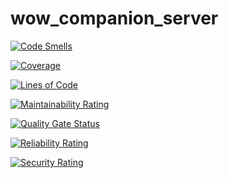 # wow_companion_server

[![Code Smells](https://sonarcloud.io/api/project_badges/measure?project=jbwittner_wow_companion_server&metric=code_smells)](https://sonarcloud.io/summary/new_code?id=jbwittner_wow_companion_server)

[![Coverage](https://sonarcloud.io/api/project_badges/measure?project=jbwittner_wow_companion_server&metric=coverage)](https://sonarcloud.io/summary/new_code?id=jbwittner_wow_companion_server)

[![Lines of Code](https://sonarcloud.io/api/project_badges/measure?project=jbwittner_wow_companion_server&metric=ncloc)](https://sonarcloud.io/summary/new_code?id=jbwittner_wow_companion_server)

[![Maintainability Rating](https://sonarcloud.io/api/project_badges/measure?project=jbwittner_wow_companion_server&metric=sqale_rating)](https://sonarcloud.io/summary/new_code?id=jbwittner_wow_companion_server)

[![Quality Gate Status](https://sonarcloud.io/api/project_badges/measure?project=jbwittner_wow_companion_server&metric=alert_status)](https://sonarcloud.io/summary/new_code?id=jbwittner_wow_companion_server)

[![Reliability Rating](https://sonarcloud.io/api/project_badges/measure?project=jbwittner_wow_companion_server&metric=reliability_rating)](https://sonarcloud.io/summary/new_code?id=jbwittner_wow_companion_server)

[![Security Rating](https://sonarcloud.io/api/project_badges/measure?project=jbwittner_wow_companion_server&metric=security_rating)](https://sonarcloud.io/summary/new_code?id=jbwittner_wow_companion_server)
